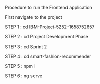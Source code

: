 Procedure to run the Frontend application

First navigate to the project

STEP 1 : cd IBM-Project-5252-1658752657

STEP 2 : cd Project Development Phase

STEP 3 : cd Sprint 2

STEP 4 : cd smart-fashion-recommender

STEP 5 : npm i

STEP 6 : ng serve
